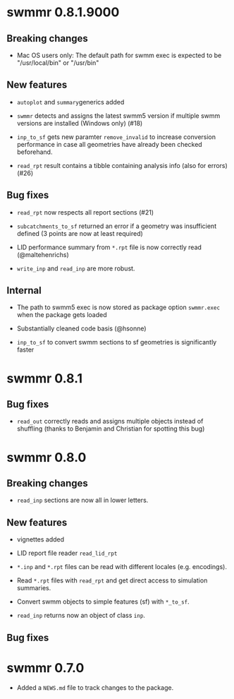 # swmmr 0.8.1.9000

## Breaking changes

* Mac OS users only: The default path for swmm exec is expected to be "/usr/local/bin" or "/usr/bin"

## New features

* `autoplot` and `summary`generics added

* `swmmr` detects and assigns the latest swmm5 version if multiple swmm versions are installed (Windows only) (#18)

* `inp_to_sf` gets new paramter `remove_invalid` to increase conversion performance in case all geometries have already been checked beforehand.

* `read_rpt` result contains a tibble containing analysis info (also for errors) (#26)

## Bug fixes

* `read_rpt` now respects all report sections (#21)

* `subcatchments_to_sf` returned an error if a geometry was insufficient defined (3 points are now at least required)

* LID performance summary from `*.rpt` file is now correctly read (@maltehenrichs)

* `write_inp` and `read_inp` are more robust.

## Internal

* The path to swmm5 exec is now stored as package option `swmmr.exec` when the package gets loaded

* Substantially cleaned code basis (@hsonne)

* `inp_to_sf` to convert swmm sections to sf geometries is significantly faster

# swmmr 0.8.1

## Bug fixes

* `read_out` correctly reads and assigns multiple objects instead of shuffling (thanks to Benjamin and Christian for spotting this bug)

# swmmr 0.8.0

## Breaking changes

* `read_inp` sections are now all in lower letters.

## New features

* vignettes added

* LID report file reader `read_lid_rpt`

* `*.inp` and `*.rpt` files can be read with different locales (e.g. encodings).

* Read `*.rpt` files with `read_rpt` and get direct access to simulation summaries.

* Convert swmm objects to simple features (sf) with `*_to_sf`.

* `read_inp` returns now an object of class `inp`.

## Bug fixes

# swmmr 0.7.0

* Added a `NEWS.md` file to track changes to the package.



